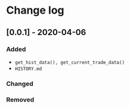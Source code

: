 # Change log

## [0.0.1] - 2020-04-06

### Added
- `get_hist_data(), get_current_trade_data()`
- `HISTORY.md`

### Changed

### Removed